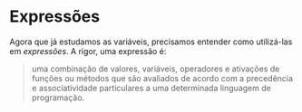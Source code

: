 # Expressões

Agora que já estudamos as variáveis, precisamos entender como utilizá-las em _expressões_. A rigor, uma expressão é:

> uma combinação de valores, variáveis, operadores e ativações de funções ou métodos que são avaliados de acordo com a precedência e associatividade particulares a uma determinada linguagem de programação.